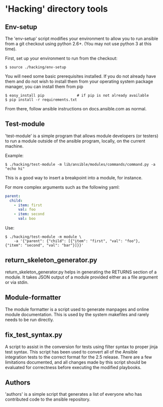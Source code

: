 'Hacking' directory tools
=========================

Env-setup
---------

The 'env-setup' script modifies your environment to allow you to run
ansible from a git checkout using python 2.6+.  (You may not use
python 3 at this time).

First, set up your environment to run from the checkout:

    $ source ./hacking/env-setup

You will need some basic prerequisites installed.  If you do not already have them
and do not wish to install them from your operating system package manager, you
can install them from pip

    $ easy_install pip               # if pip is not already available
    $ pip install -r requirements.txt

From there, follow ansible instructions on docs.ansible.com as normal.

Test-module
-----------

'test-module' is a simple program that allows module developers (or testers) to run
a module outside of the ansible program, locally, on the current machine.

Example:

    $ ./hacking/test-module -m lib/ansible/modules/commands/command.py -a "echo hi"

This is a good way to insert a breakpoint into a module, for instance.

For more complex arguments such as the following yaml:

```yaml
parent:
  child:
    - item: first
      val: foo
    - item: second
      val: boo
```

Use:

    $ ./hacking/test-module -m module \
        -a '{"parent": {"child": [{"item": "first", "val": "foo"}, {"item": "second", "val": "bar"}]}}'

return_skeleton_generator.py
----------------------------

return_skeleton_generator.py helps in generating the RETURNS section of a module. It takes
JSON output of a module provided either as a file argument or via stdin.

Module-formatter
----------------

The module formatter is a script used to generate manpages and online
module documentation.  This is used by the system makefiles and rarely
needs to be run directly.

fix_test_syntax.py
------------------

A script to assist in the conversion for tests using filter syntax to proper jinja test syntax. This script has been used to convert all of the Ansible integration tests to the correct format for the 2.5 release. There are a few limitations documented, and all changes made by this script should be evaluated for correctness before executing the modified playbooks.

Authors
-------
'authors' is a simple script that generates a list of everyone who has
contributed code to the ansible repository.
